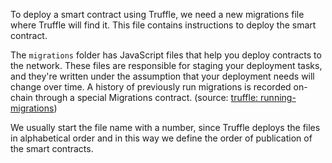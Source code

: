 
To deploy a smart contract using Truffle, 
we need a new migrations file where Truffle will find it. 
This file contains instructions to deploy the smart contract. 

The `migrations` folder has JavaScript files that help you deploy contracts to the network. 
These files are responsible for staging your deployment tasks, 
and they're written under the assumption that your deployment needs will change over time. 
A history of previously run migrations is recorded on-chain through a special Migrations contract. 
(source: [truffle: running-migrations](https://www.trufflesuite.com/docs/truffle/getting-started/running-migrations))

We usually start the file name with a number, 
since Truffle deploys the files in alphabetical order 
and in this way we define the order of publication of the smart contracts.

